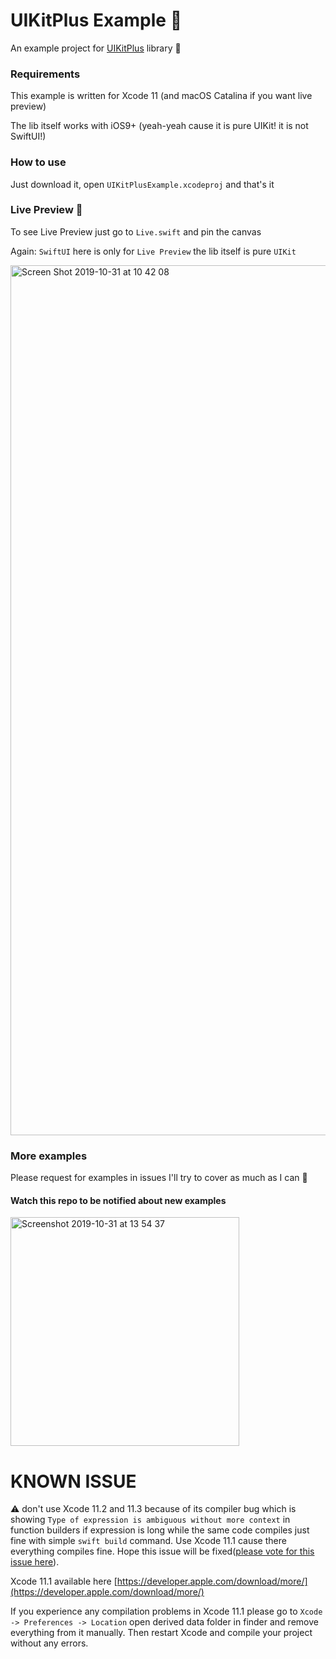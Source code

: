 # UIKitPlus Example 🧁
An example project for [UIKitPlus](https://github.com/MihaelIsaev/UIKitPlus) library 👏

### Requirements

This example is written for Xcode 11 (and macOS Catalina if you want live preview)

The lib itself works with iOS9+ (yeah-yeah cause it is pure UIKit! it is not SwiftUI!)

### How to use

Just download it, open `UIKitPlusExample.xcodeproj` and that's it

### Live Preview 🎉

To see Live Preview just go to `Live.swift` and pin the canvas

Again: `SwiftUI` here is only for `Live Preview` the lib itself is pure `UIKit`

<img width="1392" alt="Screen Shot 2019-10-31 at 10 42 08" src="https://user-images.githubusercontent.com/1272610/67925022-8a602380-fbcb-11e9-9901-0d0882bf0d5a.png">

### More examples

Please request for examples in issues I'll try to cover as much as I can 🚀

#### Watch this repo to be notified about new examples

<img width="366" alt="Screenshot 2019-10-31 at 13 54 37" src="https://user-images.githubusercontent.com/1272610/67936872-ff405700-fbe5-11e9-9f68-ea3cbc8c6f60.png">

# KNOWN ISSUE

⚠️ don't use Xcode 11.2 and 11.3 because of its compiler bug which is showing `Type of expression is ambiguous without more context` in function builders if expression is long while the same code compiles just fine with simple `swift build` command. Use Xcode 11.1 cause there everything compiles fine. Hope this issue will be fixed([please vote for this issue here](https://bugs.swift.org/browse/SR-11694)).

Xcode 11.1 available here [https://developer.apple.com/download/more/](https://developer.apple.com/download/more/)

If you experience any compilation problems in Xcode 11.1 please go to `Xcode -> Preferences -> Location` open derived data folder in finder and remove everything from it manually. Then restart Xcode and compile your project without any errors.
